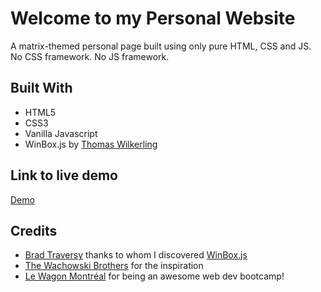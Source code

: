 # Welcome to my Personal Website

A matrix-themed personal page built using only pure HTML, CSS and JS. No CSS framework. No JS framework.

## Built With

- HTML5
- CSS3
- Vanilla Javascript
- WinBox.js by [Thomas Wilkerling](https://github.com/nextapps-de/winbox)

## Link to live demo

[Demo](https://philippecharpentier.dev)

## Credits

- [Brad Traversy](https://www.youtube.com/user/TechGuyWeb) thanks to whom I discovered [WinBox.js](https://www.youtube.com/watch?v=jQCk2yo10YY)
- [The Wachowski Brothers](https://www.imdb.com/title/tt0133093/) for the inspiration
- [Le Wagon Montréal](https://www.lewagon.com/fr/montreal) for being an awesome web dev bootcamp!
